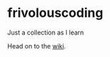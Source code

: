 # frivolouscoding
Just a collection as I learn

Head on to the [wiki](https://github.com/subimal/frivolouscoding/wiki).
